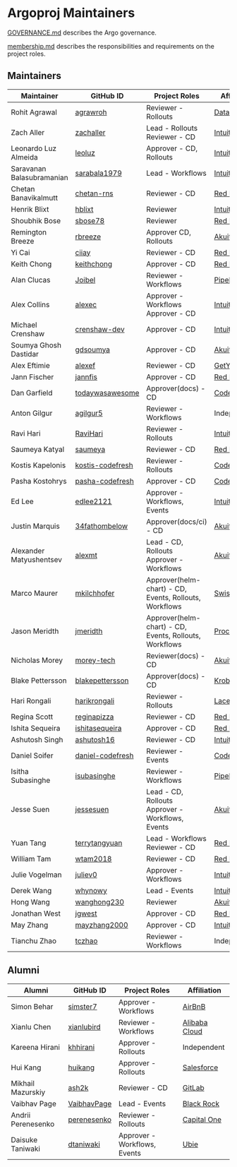 # Argoproj Maintainers

[GOVERNANCE.md](https://github.com/argoproj/argoproj/blob/master/community/GOVERNANCE.md) describes the Argo governance.

[membership.md](https://github.com/argoproj/argoproj/blob/master/community/membership.md) describes the responsibilities and requirements on the project roles. 

## Maintainers

| Maintainer                | GitHub ID                                               | Project Roles                                          | Affiliation                                    |
|---------------------------|---------------------------------------------------------|--------------------------------------------------------|------------------------------------------------|
| Rohit Agrawal             | [agrawroh](https://github.com/agrawroh)                 | Reviewer - Rollouts                                    | [Databricks](https://databricks.com/)          |
| Zach Aller                | [zachaller](https://github.com/zachaller)               | Lead - Rollouts <br/>Reviewer - CD                     | [Intuit](https://www.github.com/intuit/)       |
| Leonardo Luz Almeida      | [leoluz](https://github.com/leoluz)                     | Approver - CD, Rollouts                                | [Intuit](https://www.github.com/intuit/)       |
| Saravanan Balasubramanian | [sarabala1979](https://github.com/sarabala1979)         | Lead - Workflows                                       | [Intuit](https://www.github.com/intuit/)       |
| Chetan Banavikalmutt      | [chetan-rns](https://github.com/chetan-rns)             | Reviewer - CD                                          | [Red Hat](https://www.github.com/redhat/)      |
| Henrik Blixt              | [hblixt](https://github.com/hblixt)                     | Reviewer                                               | [Intuit](https://www.github.com/intuit/)       |
| Shoubhik Bose             | [sbose78](https://github.com/sbose78)                   | Reviewer                                               | [Red Hat](https://www.github.com/redhat/)      |
| Remington Breeze          | [rbreeze](https://github.com/rbreeze)                   | Approver CD, Rollouts                                  | [Akuity](https://akuity.io/)                   |
| Yi Cai                    | [ciiay](https://github.com/ciiay)                       | Reviewer - CD                                          | [Red Hat](https://www.github.com/redhat/)      |
| Keith Chong               | [keithchong](https://github.com/keithchong)             | Approver - CD                                          | [Red Hat](https://www.github.com/redhat/)      |
| Alan Clucas               | [Joibel](https://github.com/Joibel)                     | Reviewer - Workflows                                   | [Pipekit](https://www.pipekit.io/)             |
| Alex Collins              | [alexec](https://github.com/alexec)                     | Approver - Workflows <br/>Approver - CD                | [Intuit](https://www.github.com/intuit/)       |
| Michael Crenshaw          | [crenshaw-dev](https://github.com/crenshaw-dev)         | Approver - CD                                          | [Intuit](https://www.github.com/intuit/)       |
| Soumya Ghosh Dastidar     | [gdsoumya](https://github.com/gdsoumya)                 | Approver - CD                                          | [Akuity](https://akuity.io/)                   |
| Alex Eftimie              | [alexef](https://github.com/alexef)                     | Reviewer - CD                                          | [GetYourGuide](https://www.getyourguide.com/)  |
| Jann Fischer              | [jannfis](https://github.com/jannfis)                   | Approver - CD                                          | [Red Hat](https://www.github.com/redhat/)      |
| Dan Garfield              | [todaywasawesome](https://github.com/todaywasawesome)   | Approver(docs) - CD                                    | [Codefresh](https://www.github.com/codefresh/) |
| Anton Gilgur              | [agilgur5](https://github.com/agilgur5)                 | Reviewer - Workflows                                   | Independent                                    |
| Ravi Hari                 | [RaviHari](https://github.com/RaviHari)                 | Reviewer - Rollouts                                    | [Intuit](https://www.github.com/intuit/)       |
| Saumeya Katyal            | [saumeya](https://github.com/saumeya)                   | Reviewer - CD                                          | [Red Hat](https://www.github.com/redhat/)      |
| Kostis Kapelonis          | [kostis-codefresh](https://github.com/kostis-codefresh) | Reviewer - Rollouts                                    | [Codefresh](https://www.github.com/codefresh/) |
| Pasha Kostohrys           | [pasha-codefresh](https://github.com/pasha-codefresh)   | Approver - CD                                          | [Codefresh](https://www.github.com/codefresh/) |
| Ed Lee                    | [edlee2121](https://github.com/edlee2121)               | Approver - Workflows, Events                           | [Intuit](https://www.github.com/intuit/)       |
| Justin Marquis            | [34fathombelow](https://github.com/34fathombelow)       | Approver(docs/ci) - CD                                 | [Akuity](https://akuity.io/)                   |
| Alexander Matyushentsev   | [alexmt](https://github.com/alexmt)                     | Lead - CD, Rollouts <br/>Approver - Workflows          | [Akuity](https://akuity.io/)                   |
| Marco Maurer              | [mkilchhofer](https://github.com/mkilchhofer)           | Approver(helm-chart) - CD, Events, Rollouts, Workflows | [Swiss Post](https://post.ch/)                 |
| Jason Meridth             | [jmeridth](https://github.com/jmeridth)                 | Approver(helm-chart) - CD, Events, Rollouts, Workflows | [Procore](https://www.procore.com/)            |
| Nicholas Morey            | [morey-tech](https://github.com/morey-tech)             | Reviewer(docs) - CD                                    | [Akuity](https://akuity.io/)                   |
| Blake Pettersson          | [blakepettersson](https://github.com/blakepettersson)   | Approver(docs) - CD                                    | [Krobier](https://www.krobier.com)             |
| Hari Rongali              | [harikrongali](https://github.com/harikrongali)         | Reviewer - Rollouts                                    | [Lacework](https://github.com/lacework)        |
| Regina Scott              | [reginapizza](https://github.com/reginapizza)           | Reviewer - CD                                          | [Red Hat](https://www.github.com/redhat/)      |
| Ishita Sequeira           | [ishitasequeira](https://github.com/ishitasequeira)     | Approver - CD                                          | [Red Hat](https://www.github.com/redhat/)      |
| Ashutosh Singh            | [ashutosh16](https://github.com/ashutosh16)             | Reviewer - CD                                          | [Intuit](https://www.github.com/intuit/)       |
| Daniel Soifer             | [daniel-codefresh](https://github.com/daniel-codefresh) | Reviewer - Events                                      | [Codefresh](https://www.github.com/codefresh/) |
| Isitha Subasinghe         | [isubasinghe](https://github.com/isubasinghe)           | Reviewer - Workflows                                   | [Pipekit](https://pipekit.io/)                 |
| Jesse Suen                | [jessesuen](https://github.com/jessesuen)               | Lead - CD, Rollouts <br/>Approver - Workflows, Events  | [Akuity](https://akuity.io/)                   |
| Yuan Tang                 | [terrytangyuan](https://github.com/terrytangyuan)       | Lead - Workflows <br/>Reviewer - CD                    | [Red Hat](https://www.github.com/redhat/)                   |
| William Tam               | [wtam2018](https://github.com/wtam2018)                 | Reviewer - CD                                          | [Red Hat](https://www.github.com/redhat/)      |
| Julie Vogelman            | [juliev0](https://github.com/juliev0)                   | Approver - Workflows                                   | [Intuit](https://www.github.com/intuit/)       |
| Derek Wang                | [whynowy](https://github.com/whynowy)                   | Lead - Events                                          | [Intuit](https://www.github.com/intuit/)       |
| Hong Wang                 | [wanghong230](https://github.com/wanghong230)           | Reviewer                                               | [Akuity](https://akuity.io/)                   |
| Jonathan West             | [jgwest](https://github.com/jgwest)                     | Approver - CD                                          | [Red Hat](https://www.github.com/redhat/)      |
| May Zhang                 | [mayzhang2000](https://github.com/mayzhang2000)         | Approver - CD                                          | [Intuit](https://www.github.com/intuit/)       |
| Tianchu Zhao              | [tczhao](https://github.com/tczhao)                     | Reviewer - Workflows                                   | Independent                                    |

## Alumni

| Alumni             | GitHub ID                                     | Project Roles                | Affiliation                                     |
|--------------------|-----------------------------------------------|------------------------------|-------------------------------------------------|
| Simon Behar        | [simster7](https://github.com/simster7)       | Approver - Workflows         | [AirBnB](https://www.github.com/airbnb/)        |
| Xianlu Chen        | [xianlubird](https://github.com/xianlubird)   | Reviewer - Workflows         | [Alibaba Cloud](https://github.com/aliyun)      |
| Kareena Hirani     | [khhirani](https://github.com/khhirani)       | Approver - Rollouts          | Independent                                     |
| Hui Kang           | [huikang](https://github.com/huikang)         | Approver - Rollouts          | [Salesforce](https://salesforce.com/)           |
| Mikhail Mazurskiy  | [ash2k](https://github.com/ash2k)             | Reviewer - CD                | [GitLab](https://www.github.com/gitlab/)        |
| Vaibhav Page       | [VaibhavPage](https://github.com/VaibhavPage) | Lead - Events                | [Black Rock](https://www.github.com/blackrock/) |
| Andrii Perenesenko | [perenesenko](https://github.com/perenesenko) | Reviewer - Rollouts          | [Capital One](https://github.com/capitalone/)   |
| Daisuke Taniwaki   | [dtaniwaki](https://github.com/dtaniwaki)     | Approver - Workflows, Events | [Ubie](https://ubie.life/)                      |
